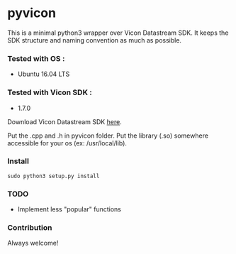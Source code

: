 # pyvicon
This is a minimal python3 wrapper over Vicon Datastream SDK. It keeps the SDK structure and naming convention
as much as possible.

### Tested with OS :
- Ubuntu 16.04 LTS

### Tested with Vicon SDK :
- 1.7.0

Download Vicon Datastream SDK [here](https://www.vicon.com/downloads/utilities-and-sdk/datastream-sdk).

Put the .cpp and .h in pyvicon folder.
Put the library (.so) somewhere accessible for your os (ex: /usr/local/lib).

### Install
```
sudo python3 setup.py install
```

### TODO
- Implement less "popular" functions

### Contribution
Always welcome!


